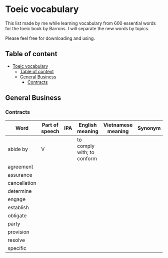 # Toeic vocabulary

This list made by me while learning vocabulary from 600 essential words for the toeic book by Barrons. I will separate the new words by topics.

Please feel free for downloading and using.

## Table of content

-   [Toeic vocabulary](#toeic-vocabulary)
    -   [Table of content](#table-of-content)
    -   [General Business](#general-business)
        -   [Contracts](#contracts)

## General Business

### Contracts

| Word         | Part of speech | IPA | English meaning            | Vietnamese meaning | Synonym | Antonym | Collocation | Original Sentence | My Sentence |
| ------------ | -------------- | --- | -------------------------- | ------------------ | ------- | ------- | ----------- | ----------------- | ----------- |
| abide by     | V              |     | to comply with; to conform |                    |         |         |             |                   |             |
| agreement    |                |     |                            |                    |         |         |             |                   |             |
| assurance    |                |     |                            |                    |         |         |             |                   |             |
| cancellation |                |     |                            |                    |         |         |             |                   |             |
| determine    |                |     |                            |                    |         |         |             |                   |             |
| engage       |                |     |                            |                    |         |         |             |                   |             |
| establish    |                |     |                            |                    |         |         |             |                   |             |
| obligate     |                |     |                            |                    |         |         |             |                   |             |
| party        |                |     |                            |                    |         |         |             |                   |             |
| provision    |                |     |                            |                    |         |         |             |                   |             |
| resolve      |                |     |                            |                    |         |         |             |                   |             |
| specific     |                |     |                            |                    |         |         |             |                   |             |
